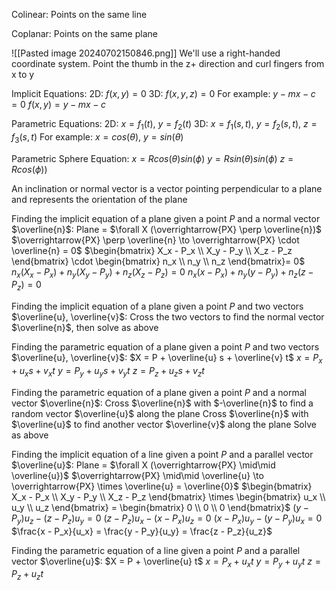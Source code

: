 
Colinear:
	Points on the same line

Coplanar:
	Points on the same plane

![[Pasted image 20240702150846.png]]
We'll use a right-handed coordinate system. Point the thumb in the z+ direction and curl fingers from x to y

Implicit Equations:
	2D: $f(x, y) = 0$
	3D: $f(x, y, z) = 0$
	For example:
		$y - mx - c = 0$
		$f(x, y) = y - mx - c$

Parametric Equations:
	2D: $x = f_1 (t)$, $y = f_2 (t)$
	3D: $x = f_1 (s, t)$, $y = f_2 (s,t)$, $z = f_3 (s,t)$
	For example:
		$x = cos(\theta)$, $y = sin(\theta)$

Parametric Sphere Equation:
	$x = R cos(\theta) sin(\phi)$
	$y = R sin(\theta) sin(\phi)$
	$z = R cos(\phi))$

An inclination or normal vector is a vector pointing perpendicular to a plane and represents the orientation of the plane

Finding the implicit equation of a plane given a point $P$ and a normal vector $\overline{n}$:
	Plane = $\forall X (\overrightarrow{PX} \perp \overline{n})$
	$\overrightarrow{PX} \perp \overline{n} \to \overrightarrow{PX} \cdot \overline{n} = 0$
	$\begin{bmatrix} X_x - P_x \\ X_y - P_y \\ X_z - P_z \end{bmatrix} \cdot \begin{bmatrix} n_x \\ n_y \\ n_z \end{bmatrix}= 0$
	$n_x (X_x - P_x) + n_y (X_y - P_y) + n_z (X_z - P_z) = 0$
$n_x (x - P_x) + n_y (y - P_y) + n_z (z - P_z) = 0$

Finding the implicit equation of a plane given a point $P$ and two vectors $\overline{u}, \overline{v}$:
	Cross the two vectors to find the normal vector $\overline{n}$, then solve as above

Finding the parametric equation of a plane given a point $P$ and two vectors $\overline{u}, \overline{v}$:
	$X = P + \overline{u} s + \overline{v} t$
		$x = P_x + u_{x} s + v_{x} t$
		$y = P_y + u_{y} s + v_{y} t$
		$z = P_z + u_{z} s + v_{z} t$

Finding the parametric equation of a plane given a point $P$ and a normal vector $\overline{n}$:
	Cross $\overline{n}$ with $-\overline{n}$ to find a random vector $\overline{u}$ along the plane
	Cross $\overline{n}$ with $\overline{u}$ to find another vector $\overline{v}$ along the plane
	Solve as above

Finding the implicit equation of a line given a point $P$ and a parallel vector $\overline{u}$:
	Plane = $\forall X (\overrightarrow{PX} \mid\mid \overline{u})$
	$\overrightarrow{PX} \mid\mid \overline{u} \to \overrightarrow{PX} \times \overline{u} = \overline{0}$
	$\begin{bmatrix} X_x - P_x \\ X_y - P_y \\ X_z - P_z \end{bmatrix} \times \begin{bmatrix} u_x \\ u_y \\ u_z \end{bmatrix} = \begin{bmatrix} 0 \\ 0 \\ 0 \end{bmatrix}$
	$(y - P_y) u_z - (z - P_z) u_y = 0$
	$(z - P_z) u_x - (x - P_x) u_z = 0$
	$(x - P_x) u_y - (y - P_y) u_x = 0$
	$\frac{x - P_x}{u_x} = \frac{y - P_y}{u_y} = \frac{z - P_z}{u_z}$

Finding the parametric equation of a line given a point $P$ and a parallel vector $\overline{u}$:
$X = P + \overline{u} t$
$x = P_x + u_x t$
$y = P_y + u_y t$
$z = P_z + u_z t$
